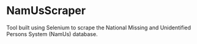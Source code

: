 # NamUsScraper
Tool built using Selenium to scrape the National Missing and Unidentified Persons System (NamUs) database.
